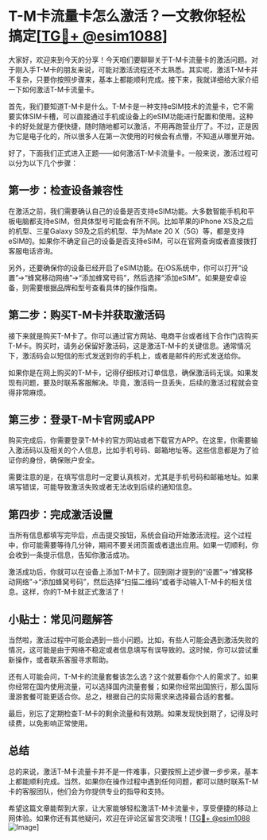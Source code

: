 # T-M卡流量卡怎么激活？一文教你轻松搞定[[TG💪+ @esim1088](https://t.me/s/esim1088)]

大家好，欢迎来到今天的分享！今天咱们要聊聊关于T-M卡流量卡的激活问题。对于刚入手T-M卡的朋友来说，可能对激活流程还不太熟悉。其实呢，激活T-M卡并不复杂，只要你按照步骤来，基本上都能顺利完成。接下来，我就详细给大家介绍一下如何激活T-M卡流量卡。

首先，我们要知道T-M卡是什么。T-M卡是一种支持eSIM技术的流量卡，它不需要实体SIM卡槽，可以直接通过手机或设备上的eSIM功能进行配置和使用。这种卡的好处就是方便快捷，随时随地都可以激活，不用再跑营业厅了。不过，正是因为它是电子化的，所以很多人在第一次使用的时候会有点懵，不知道从哪里开始。

好了，下面我们正式进入正题——如何激活T-M卡流量卡。一般来说，激活过程可以分为以下几个步骤：

## 第一步：检查设备兼容性

在激活之前，我们需要确认自己的设备是否支持eSIM功能。大多数智能手机和平板电脑都支持eSIM，但具体型号可能会有所不同。比如苹果的iPhone XS及之后的机型、三星Galaxy S9及之后的机型、华为Mate 20 X（5G）等，都是支持eSIM的。如果你不确定自己的设备是否支持eSIM，可以在官网查询或者直接拨打客服电话咨询。

另外，还要确保你的设备已经开启了eSIM功能。在iOS系统中，你可以打开“设置”→“蜂窝移动网络”→“添加蜂窝号码”，然后选择“添加eSIM”。如果是安卓设备，则需要根据品牌和型号查看具体的操作指南。

## 第二步：购买T-M卡并获取激活码

接下来就是购买T-M卡了。你可以通过官方网站、电商平台或者线下合作门店购买T-M卡。购买时，请务必保留好激活码，这是激活T-M卡的关键信息。通常情况下，激活码会以短信的形式发送到你的手机上，或者是邮件的形式发送给你。

如果你是在网上购买的T-M卡，记得仔细核对订单信息，确保激活码无误。如果发现有问题，要及时联系客服解决。毕竟，激活码一旦丢失，后续的激活过程就会变得非常麻烦。

## 第三步：登录T-M卡官网或APP

购买完成后，你需要登录T-M卡的官方网站或者下载官方APP。在这里，你需要输入激活码以及相关的个人信息，比如手机号码、邮箱地址等。这些信息都是为了验证你的身份，确保账户安全。

需要注意的是，在填写信息时一定要认真核对，尤其是手机号码和邮箱地址。如果填写错误，可能导致激活失败或者无法收到后续的通知信息。

## 第四步：完成激活设置

当所有信息都填写完毕后，点击提交按钮，系统会自动开始激活流程。这个过程中，你可能需要等待几分钟，期间不要关闭页面或者退出应用。如果一切顺利，你会收到一条提示信息，告知你激活成功。

激活成功后，你就可以在设备上添加T-M卡了。回到刚才提到的“设置”→“蜂窝移动网络”→“添加蜂窝号码”，然后选择“扫描二维码”或者手动输入T-M卡的相关信息。这样，你的T-M卡就正式激活了！

## 小贴士：常见问题解答

当然啦，激活过程中可能会遇到一些小问题。比如，有些人可能会遇到激活失败的情况，这可能是由于网络不稳定或者信息填写有误导致的。这时候，你可以尝试重新操作，或者联系客服寻求帮助。

还有人可能会问，T-M卡的流量套餐该怎么选？这个就要看你个人的需求了。如果你经常在国内使用流量，可以选择国内流量套餐；如果你经常出国旅行，那么国际漫游套餐可能更适合你。总之，根据自己的实际需求来选择最合适的套餐。

最后，别忘了定期检查T-M卡的剩余流量和有效期。如果发现快到期了，记得及时续费，以免影响正常使用。

## 总结

总的来说，激活T-M卡流量卡并不是一件难事，只要按照上述步骤一步步来，基本上都能顺利完成。当然，如果你在操作过程中遇到任何问题，都可以随时联系T-M卡的客服团队，他们会为你提供专业的指导和支持。

希望这篇文章能帮到大家，让大家能够轻松激活T-M卡流量卡，享受便捷的移动上网体验。如果你还有其他疑问，欢迎在评论区留言交流哦！[[TG💪+ @esim1088](https://t.me/s/esim1088) ![Image](https://i.postimg.cc/4NQfJmqS/Snipaste-2025-05-13-00-14-12.png)]